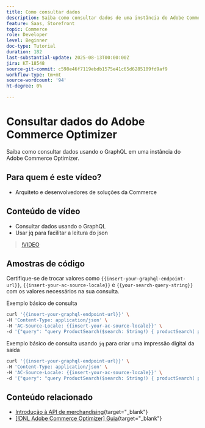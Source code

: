 ```yaml
---
title: Como consultar dados
description: Saiba como consultar dados de uma instância do Adobe Commerce Optimizer.
feature: Saas, Storefront
topic: Commerce
role: Developer
level: Beginner
doc-type: Tutorial
duration: 182
last-substantial-update: 2025-08-13T00:00:00Z
jira: KT-18548
source-git-commit: c598e46f7119ebdb1575e41c65d6285109fd9af9
workflow-type: tm+mt
source-wordcount: '94'
ht-degree: 0%

---
```


# Consultar dados do Adobe Commerce Optimizer

Saiba como consultar dados usando o GraphQL em uma instância do Adobe Commerce Optimizer.

## Para quem é este vídeo?

* Arquiteto e desenvolvedores de soluções da Commerce

## Conteúdo de vídeo

* Consultar dados usando o GraphQL
* Usar jq para facilitar a leitura do json

>[!VIDEO](https://video.tv.adobe.com/v/3470805?learn=on&enablevpops&captions=por_br)

## Amostras de código

Certifique-se de trocar valores como `{{insert-your-graphql-endpoint-url}}`, `{{insert-your-ac-source-locale}}` e `{{your-search-query-string}}` com os valores necessários na sua consulta.

Exemplo básico de consulta

```bash
curl '{{insert-your-graphql-endpoint-url}}' \
-H 'Content-Type: application/json' \
-H 'AC-Source-Locale: {{insert-your-ac-source-locale}}' \
-d '{"query": "query ProductSearch($search: String!) { productSearch( phrase: $search, page_size: 10, current_page: 2) { items { productView { sku name description shortDescription images { url } ... on SimpleProductView { attributes { label name value } price { regular { amount { value currency } } roles } } } } } }", "variables": { "search": "{{your-search-query-string}}"}}'
```

Exemplo básico de consulta usando `jq` para criar uma impressão digital da saída

```bash
curl '{{insert-your-graphql-endpoint-url}}' \
-H 'Content-Type: application/json' \
-H 'AC-Source-Locale: {{insert-your-ac-source-locale}}' \
-d '{"query": "query ProductSearch($search: String!) { productSearch( phrase: $search, page_size: 10, current_page: 2) { items { productView { sku name description shortDescription images { url } ... on SimpleProductView { attributes { label name value } price { regular { amount { value currency } } roles } } } } } }", "variables": { "search": "{{your-search-query-string}}"}}' | jq .
```

## Conteúdo relacionado

* [Introdução à API de merchandising](https://developer.adobe.com/commerce/services/optimizer/merchandising-services/using-the-api/#make-your-first-request){target="_blank"}
* [[!DNL Adobe Commerce Optimizer] Guia](https://experienceleague.adobe.com/pt-br/docs/commerce/optimizer/overview){target="_blank"}
